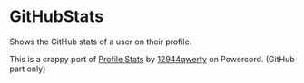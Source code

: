 # GitHubStats

Shows the GitHub stats of a user on their profile.

This is a crappy port of [Profile Stats](https://github.com/12944qwerty/profile-stats)
by [12944qwerty](https://github.com/12944qwerty) on Powercord. (GitHub part only)